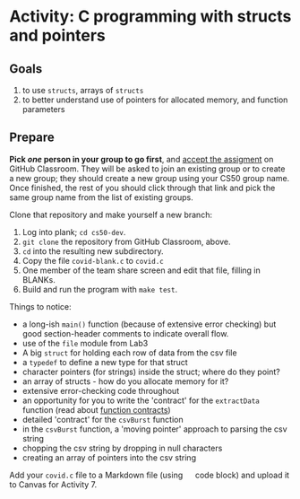 # Activity: C programming with structs and pointers

## Goals

1. to use `structs`, arrays of `structs`
2. to better understand use of pointers for allocated memory, and function parameters

## Prepare

**Pick *one* person in your group to go first**, and [accept the assigment](https://classroom.github.com/a/RRjEryov) on GitHub Classroom.
They will be asked to join an existing group or to create a new group; they should create a new group using your CS50 group name.
Once finished, the rest of you should click through that link and pick the same group name from the list of existing groups.

Clone that repository and make yourself a new branch:

1. Log into plank; `cd cs50-dev`.
2. `git clone` the repository from GitHub Classroom, above.
3. `cd` into the resulting new subdirectory.
4. Copy the file `covid-blank.c` to `covid.c`
5. One member of the team share screen and edit that file, filling in BLANKs.
6. Build and run the program with `make test`.

Things to notice:

* a long-ish `main()` function (because of extensive error checking) but good section-header comments to indicate overall flow.
* use of the `file` module from Lab3
* A big `struct` for holding each row of data from the csv file
* a `typedef` to define a new type for that struct
* character pointers (for strings) inside the struct; where do they point?
* an array of structs - how do you allocate memory for it?
* extensive error-checking code throughout
* an opportunity for you to write the  'contract' for the `extractData` function (read about [function contracts](https://github.com/CS50DartmouthSP25/home/blob/main/knowledge/units/contracts.md))
* detailed 'contract' for the `csvBurst` function
* in the `csvBurst` function, a 'moving pointer' approach to parsing the csv string
* chopping the csv string by dropping in null characters
* creating an array of pointers into the csv string

Add your `covid.c` file to a Markdown file (using ```  ``` code block) and upload it to Canvas for Activity 7.
